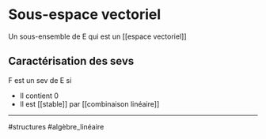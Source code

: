 # Sous-espace vectoriel
Un sous-ensemble de E qui est un [[espace vectoriel]]

## Caractérisation des sevs

F est un sev de E si

- Il contient 0
- Il est [[stable]] par [[combinaison linéaire]]



----
#structures #algèbre_linéaire